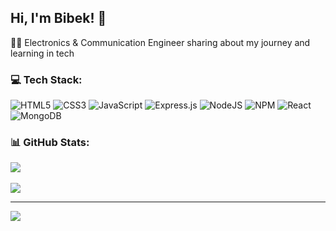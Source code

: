 ## Hi, I'm Bibek! 👋

👨‍💻 Electronics & Communication Engineer sharing about my journey and learning in tech<br/>

<!-- ## 🌐 Socials:
[![LinkedIn](https://img.shields.io/badge/LinkedIn-%230077B5.svg?logo=linkedin&logoColor=white)](https://linkedin.com/in/https://www.linkedin.com/in/bibek-karanjit-347933275/) -->

### 💻 Tech Stack:
![HTML5](https://img.shields.io/badge/html5-%23E34F26.svg?style=for-the-badge&logo=html5&logoColor=white) ![CSS3](https://img.shields.io/badge/css3-%231572B6.svg?style=for-the-badge&logo=css3&logoColor=white) ![JavaScript](https://img.shields.io/badge/javascript-%23323330.svg?style=for-the-badge&logo=javascript&logoColor=%23F7DF1E) ![Express.js](https://img.shields.io/badge/express.js-%23404d59.svg?style=for-the-badge&logo=express&logoColor=%2361DAFB) ![NodeJS](https://img.shields.io/badge/node.js-6DA55F?style=for-the-badge&logo=node.js&logoColor=white) ![NPM](https://img.shields.io/badge/NPM-%23CB3837.svg?style=for-the-badge&logo=npm&logoColor=white) ![React](https://img.shields.io/badge/react-%2320232a.svg?style=for-the-badge&logo=react&logoColor=%2361DAFB) ![MongoDB](https://img.shields.io/badge/MongoDB-%234ea94b.svg?style=for-the-badge&logo=mongodb&logoColor=white)

### 📊 GitHub Stats:
<!-- GitHub stats from https://github.com/anuraghazra/github-readme-stats -->
<!-- ![Top Langs](https://github-readme-stats.vercel.app/api/top-langs/?username=bibek-karanjit&langs_count=8)<br/> -->
<!-- ![Bibek's GitHub stats](https://github-readme-stats.vercel.app/api?username=bibek-karanjit&show_icons=true&theme=radical)<br/> -->
<!-- ![](https://github-readme-stats.vercel.app/api?username=bibek-karanjit&theme=dark&hide_border=true&include_all_commits=false&count_private=false)<br/> -->
![](https://github-readme-streak-stats.herokuapp.com/?user=bibek-karanjit&theme=dark&hide_border=true)<br/> <br/>
![](https://github-readme-stats.vercel.app/api/top-langs/?username=bibek-karanjit&theme=dark&hide_border=true&include_all_commits=false&count_private=false&layout=compact)

---
[![](https://visitcount.itsvg.in/api?id=bibek-karanjit&icon=0&color=0)](https://visitcount.itsvg.in)

<!-- Proudly created with GPRM ( https://gprm.itsvg.in ) -->
